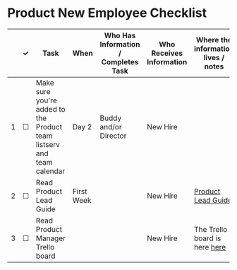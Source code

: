 Product New Employee Checklist
=========================


<table>
  <thead> 
    <tr> 
      <th scope="col"></th> 
      <th scope="col">&#10003;</th>
      <th scope="col">Task</th>
      <th scope="col">When</th>
      <th scope="col">Who Has Information / Completes Task</th>
      <th scope="col">Who Receives Information </th>
      <th scope="col">Where the information lives / notes</th>
    </tr>
  </thead>
  <tr>
    <td scope="row">1</td> 
    <td>&#9744;</td>
    <td>Make sure you're added to the Product team listserv and team calendar</td>
    <td>Day 2</td>
    <td>Buddy and/or Director</td>
    <td>New Hire</td>
    <td></td>
  </tr>
  <tr>
    <td scope="row">2</td> 
    <td>&#9744;</td>
    <td>Read Product Lead Guide</td>
    <td>First Week</td>
    <td></td>
    <td> New Hire</td>
    <td><a href="https://docs.google.com/document/d/1Jr_Bizbp4UjbINqglP86bElSWWI4XWrt7fVbFqlqNEM/edit#heading=h.j9qo16r47si9">Product Lead Guide</a></td>
  </tr>
  <tr>
    <td scope="row">3</td> 
    <td>&#9744;</td>
    <td>Read Product Manager Trello board</td>
    <td></td>
    <td></td>
    <td> New Hire</td>
    <td>The Trello board is here <a href="https://trello.com/b/9HJTqrjP/18f-pm-guide">here</a></td>
  </tr>
</table>
